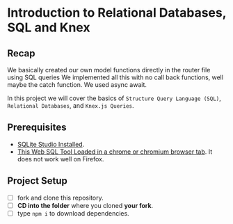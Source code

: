 # Introduction to Relational Databases, SQL and Knex

## Recap
We basically created our own model functions directly in the router file using SQL queries
We implemented all this with no call back functions, well maybe the catch function. We used async await. 

In this project we will cover the basics of `Structure Query Language (SQL)`, `Relational Databases`, and `Knex.js Queries`.

## Prerequisites

- [SQLite Studio Installed](https://sqlitestudio.pl/index.rvt?act=download).
- [This Web SQL Tool Loaded in a chrome or chromium browser tab](https://www.w3schools.com/Sql/trysql.asp?filename=trysql_select_all). It does not work well on Firefox.

## Project Setup

- [ ] fork and clone this repository.
- [ ] **CD into the folder** where you cloned **your fork**.
- [ ] type `npm i` to download dependencies.
